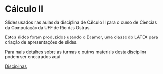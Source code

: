 # Cálculo II

Slides usados nas aulas da disciplina de Cálculo II para o curso de Ciências da Computação da UFF de Rio das Ostras.

Estes slides foram produzidos usando o Beamer, uma classe do LATEX para criação de apresentações de slides.

Para mais detalhes sobre as turmas e outros materiais desta disciplina podem ser encotrados aqui

[Disciplinas](https://reginaldodr.github.io/academic/teaching.html)
